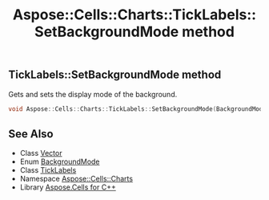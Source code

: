 ﻿---
title: Aspose::Cells::Charts::TickLabels::SetBackgroundMode method
linktitle: SetBackgroundMode
second_title: Aspose.Cells for C++ API Reference
description: 'Aspose::Cells::Charts::TickLabels::SetBackgroundMode method. Gets and sets the display mode of the background in C++.'
type: docs
weight: 1000
url: /cpp/aspose.cells.charts/ticklabels/setbackgroundmode/
---
## TickLabels::SetBackgroundMode method


Gets and sets the display mode of the background.

```cpp
void Aspose::Cells::Charts::TickLabels::SetBackgroundMode(BackgroundMode value)
```

## See Also

* Class [Vector](../../../aspose.cells/vector/)
* Enum [BackgroundMode](../../backgroundmode/)
* Class [TickLabels](../)
* Namespace [Aspose::Cells::Charts](../../)
* Library [Aspose.Cells for C++](../../../)
